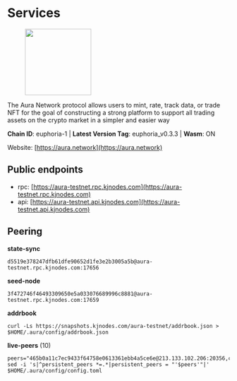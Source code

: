 # Services

<figure><img src="https://raw.githubusercontent.com/kj89/testnet_manuals/main/pingpub/logos/aura.png" width="150" alt=""><figcaption></figcaption></figure>

The Aura Network protocol allows users to mint, rate, track data,  or trade NFT for the goal of constructing a strong platform to  support all trading assets on the crypto market in a simpler and easier way

**Chain ID**: euphoria-1 | **Latest Version Tag**: euphoria_v0.3.3 | **Wasm**: ON

Website: [https://aura.network](https://aura.network)


## Public endpoints

* rpc: [https://aura-testnet.rpc.kjnodes.com](https://aura-testnet.rpc.kjnodes.com)
* api: [https://aura-testnet.api.kjnodes.com](https://aura-testnet.api.kjnodes.com)

## Peering

**state-sync**

```
d5519e378247dfb61dfe90652d1fe3e2b3005a5b@aura-testnet.rpc.kjnodes.com:17656
```

**seed-node**

```
3f472746f46493309650e5a033076689996c8881@aura-testnet.rpc.kjnodes.com:17659
```

**addrbook**
```
curl -Ls https://snapshots.kjnodes.com/aura-testnet/addrbook.json > $HOME/.aura/config/addrbook.json
```

**live-peers** (10)
```
peers="465b0a11c7ec9433f64758e0613361ebb4a5ce6e@213.133.102.206:20356,c53157159e7cea010b86e44786831f792d852e1f@135.181.72.187:11024,3d6b07bdb11754c8c8512525dac109d8bdee3857@65.21.53.39:56656,d5519e378247dfb61dfe90652d1fe3e2b3005a5b@65.109.68.190:17656,fdcc8f1ca406213d79947c5f38920a085ed90c0f@144.202.72.17:26636,2e1407476ad3566eb11ac92ad1df4782c7ba83dd@18.143.61.108:26656,7812205773ac30f3d47200ac2391c79896c60135@54.254.220.113:26656,679b953c7f95ca4445e9284a2ecdcf58360ccc76@38.242.215.194:26656,64fdaa6da59901793beda215679ac2a6549b46b4@144.91.122.166:26656,b8125bee4bc07c591dfa0e292d18a800d28fabef@65.21.139.244:26656"
sed -i 's|^persistent_peers *=.*|persistent_peers = "'$peers'"|' $HOME/.aura/config/config.toml
```
